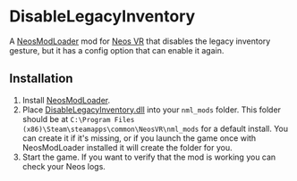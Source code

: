 # DisableLegacyInventory

A [NeosModLoader](https://github.com/zkxs/NeosModLoader) mod for [Neos VR](https://neos.com/) that disables the legacy inventory gesture, but it has a config option that can enable it again.

## Installation
1. Install [NeosModLoader](https://github.com/zkxs/NeosModLoader).
1. Place [DisableLegacyInventory.dll](https://github.com/art0007i/DisableLegacyInventory/releases/latest/download/DisableLegacyInventory.dll) into your `nml_mods` folder. This folder should be at `C:\Program Files (x86)\Steam\steamapps\common\NeosVR\nml_mods` for a default install. You can create it if it's missing, or if you launch the game once with NeosModLoader installed it will create the folder for you.
1. Start the game. If you want to verify that the mod is working you can check your Neos logs.